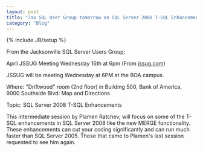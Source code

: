 ```yaml
---
layout: post
title: "Jax SQL User Group tomorrow on SQL Server 2008 T-SQL Enhancements"
category: "Blog"
---
```

{% include JB/setup %}

From the Jacksonville SQL Server Users Group;

April JSSUG Meeting Wednesday 16th at 6pm (From [jssug.com](http://jssug.com))

JSSUG will be meeting Wednesday at 6PM at the BOA campus.

Where: "Driftwood" room (2nd floor) in Building 500, Bank of America, 9000 Southside Blvd: Map and Directions

Topic: SQL Server 2008 T-SQL Enhancements

This intermediate session by Plamen Ratchev, will focus on some of the T-SQL enhancements in SQL Server 2008 like the new MERGE functionality. These enhancements can cut your coding significantly and can run much faster than SQL Server 2005\. Those that came to Plamen's last session requested to see him again.